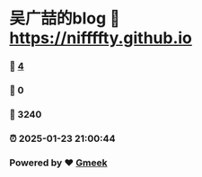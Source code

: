 # 吴广喆的blog :link: https://niffffty.github.io 
### :page_facing_up: [4](https://niffffty.github.io/tag.html) 
### :speech_balloon: 0 
### :hibiscus: 3240 
### :alarm_clock: 2025-01-23 21:00:44 
### Powered by :heart: [Gmeek](https://github.com/Meekdai/Gmeek)
